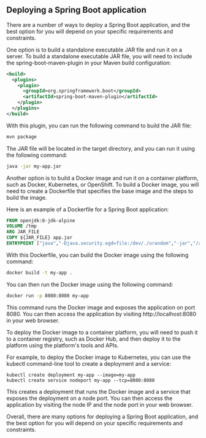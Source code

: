 ## Deploying a Spring Boot application

There are a number of ways to deploy a Spring Boot application, and the best option for you will depend on your specific requirements and constraints.

One option is to build a standalone executable JAR file and run it on a server. To build a standalone executable JAR file, you will need to include the spring-boot-maven-plugin in your Maven build configuration:

```xml
<build>
  <plugins>
    <plugin>
      <groupId>org.springframework.boot</groupId>
      <artifactId>spring-boot-maven-plugin</artifactId>
    </plugin>
  </plugins>
</build>
```

With this plugin, you can run the following command to build the JAR file:

```sh
mvn package
```

The JAR file will be located in the target directory, and you can run it using the following command:

```sh
java -jar my-app.jar
```

Another option is to build a Docker image and run it on a container platform, such as Docker, Kubernetes, or OpenShift. To build a Docker image, you will need to create a Dockerfile that specifies the base image and the steps to build the image.

Here is an example of a Dockerfile for a Spring Boot application:

```dockerfile
FROM openjdk:8-jdk-alpine
VOLUME /tmp
ARG JAR_FILE
COPY ${JAR_FILE} app.jar
ENTRYPOINT ["java","-Djava.security.egd=file:/dev/./urandom","-jar","/app.jar"]
```

With this Dockerfile, you can build the Docker image using the following command:

```sh
docker build -t my-app .
```

You can then run the Docker image using the following command:

```sh
docker run -p 8080:8080 my-app
```

This command runs the Docker image and exposes the application on port 8080. You can then access the application by visiting http://localhost:8080 in your web browser.

To deploy the Docker image to a container platform, you will need to push it to a container registry, such as Docker Hub, and then deploy it to the platform using the platform's tools and APIs.

For example, to deploy the Docker image to Kubernetes, you can use the kubectl command-line tool to create a deployment and a service:

```kubernetes
kubectl create deployment my-app --image=my-app
kubectl create service nodeport my-app --tcp=8080:8080
```

This creates a deployment that runs the Docker image and a service that exposes the deployment on a node port. You can then access the application by visiting the node IP and the node port in your web browser.

Overall, there are many options for deploying a Spring Boot application, and the best option for you will depend on your specific requirements and constraints.
